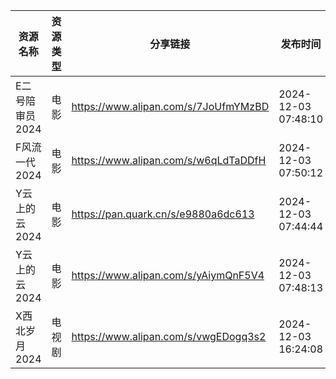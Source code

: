 | 资源名称       | 资源类型 | 分享链接                                 | 发布时间                |
| ---------- | ---- | ------------------------------------ | ------------------- |
| E二号陪审员2024 | 电影   | https://www.alipan.com/s/7JoUfmYMzBD | 2024-12-03 07:48:10 |
| F风流一代2024  | 电影   | https://www.alipan.com/s/w6qLdTaDDfH | 2024-12-03 07:50:12 |
| Y云上的云2024  | 电影   | https://pan.quark.cn/s/e9880a6dc613  | 2024-12-03 07:44:44 |
| Y云上的云2024  | 电影   | https://www.alipan.com/s/yAiymQnF5V4 | 2024-12-03 07:48:13 |
| X西北岁月2024  | 电视剧  | https://www.alipan.com/s/vwgEDogq3s2 | 2024-12-03 16:24:08 |
